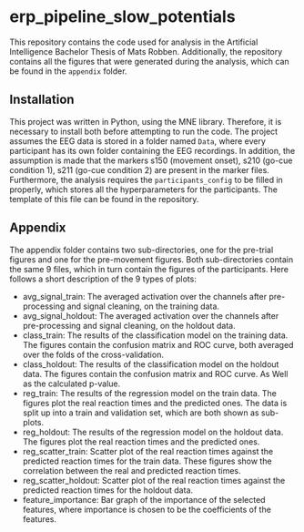 # erp_pipeline_slow_potentials

This repository contains the code used for analysis in the Artificial Intelligence Bachelor Thesis of Mats Robben. Additionally, the repository contains all the figures that were generated during the analysis, which can be found in the `appendix` folder. 

## Installation
This project was written in Python, using the MNE library. Therefore, it is necessary to install both before attempting to run the code. The project assumes the EEG data is stored in a folder named `Data`, where every participant has its own folder containing the EEG recordings. In addition, the assumption is made that the markers s150 (movement onset), s210 (go-cue condition 1), s211 (go-cue condition 2) are present in the marker files. Furthermore, the analysis requires the `participants_config` to be filled in properly, which stores all the hyperparameters for the participants. The template of this file can be found in the repository.

## Appendix
The appendix folder contains two sub-directories, one for the pre-trial figures and one for the pre-movement figures. Both sub-directories contain the same 9 files, which in turn contain the figures of the participants. Here follows a short description of the 9 types of plots:

- avg_signal_train: The averaged activation over the channels after pre-processing and signal cleaning, on the training data.
- avg_signal_holdout: The averaged activation over the channels after pre-processing and signal cleaning, on the holdout data.
- class_train: The results of the classification model on the training data. The figures contain the confusion matrix and ROC curve, both averaged over the folds of the cross-validation.
- class_holdout: The results of the classification model on the holdout data. The figures contain the confusion matrix and ROC curve. As Well as the calculated p-value.
- reg_train: The results of the regression model on the train data. The figures plot the real reaction times and the predicted ones. The data is split up into a train and validation set, which are both shown as sub-plots.
- reg_holdout: The results of the regression model on the holdout data. The figures plot the real reaction times and the predicted ones.
- reg_scatter_train: Scatter plot of the real reaction times against the predicted reaction times for the train data. These figures show the correlation between the real and predicted reaction times.
- reg_scatter_holdout: Scatter plot of the real reaction times against the predicted reaction times for the holdout data.
- feature_importance: Bar graph of the importance of the selected features, where importance is chosen to be the coefficients of the features.